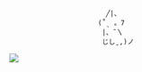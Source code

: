                             ╱|、
                          (˚ˎ 。7  
                           |、˜〵          
                           じしˍ,)ノ

![](https://komarev.com/ghpvc/?username=quiteboring&style=for-the-badge&color=blue)
